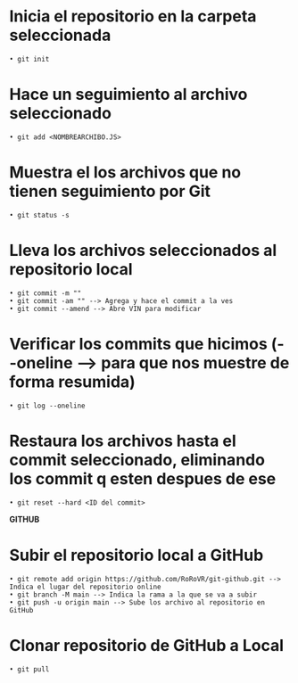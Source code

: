 # Inicia el repositorio en la carpeta seleccionada
    • git init
# Hace un seguimiento al archivo seleccionado
    • git add <NOMBREARCHIBO.JS>
# Muestra el los archivos que no tienen seguimiento por Git
    • git status -s
# Lleva los archivos seleccionados al repositorio local
    • git commit -m ""
    • git commit -am "" --> Agrega y hace el commit a la ves
    • git commit --amend --> Abre VIN para modificar
# Verificar los commits que hicimos (--oneline --> para que nos muestre de forma resumida)
    • git log --oneline
# Restaura los archivos hasta el commit seleccionado, eliminando los commit q esten despues de ese
    • git reset --hard <ID del commit>


**GITHUB**

# Subir el repositorio local a GitHub
    • git remote add origin https://github.com/RoRoVR/git-github.git --> Indica el lugar del repositorio online
    • git branch -M main --> Indica la rama a la que se va a subir
    • git push -u origin main --> Sube los archivo al repositorio en GitHub
# Clonar repositorio de GitHub a Local
    • git pull



